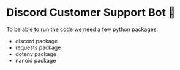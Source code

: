 # Discord Customer Support Bot 🤖

To be able to run the code we need a few python packages:
- discord package
- requests package
- dotenv package
- nanoid package
